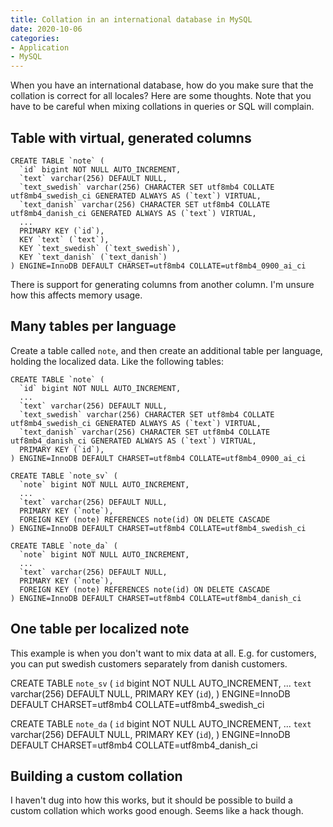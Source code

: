```yaml
---
title: Collation in an international database in MySQL
date: 2020-10-06
categories:
- Application
- MySQL
---
```


When you have an international database, how do you make sure that the collation is correct for all locales? Here are some thoughts.
Note that you have to be careful when mixing collations in queries or SQL will complain.


## Table with virtual, generated columns
```mysql
CREATE TABLE `note` (
  `id` bigint NOT NULL AUTO_INCREMENT,
  `text` varchar(256) DEFAULT NULL,
  `text_swedish` varchar(256) CHARACTER SET utf8mb4 COLLATE utf8mb4_swedish_ci GENERATED ALWAYS AS (`text`) VIRTUAL,
  `text_danish` varchar(256) CHARACTER SET utf8mb4 COLLATE utf8mb4_danish_ci GENERATED ALWAYS AS (`text`) VIRTUAL,
  ...
  PRIMARY KEY (`id`),
  KEY `text` (`text`),
  KEY `text_swedish` (`text_swedish`),
  KEY `text_danish` (`text_danish`)
) ENGINE=InnoDB DEFAULT CHARSET=utf8mb4 COLLATE=utf8mb4_0900_ai_ci
```

There is support for generating columns from another column. I'm unsure how this affects memory usage.

## Many tables per language

Create a table called `note`, and then create an additional table per language, holding the localized data. Like the following tables:

```mysql
CREATE TABLE `note` (
  `id` bigint NOT NULL AUTO_INCREMENT,
  ...
  `text` varchar(256) DEFAULT NULL,
  `text_swedish` varchar(256) CHARACTER SET utf8mb4 COLLATE utf8mb4_swedish_ci GENERATED ALWAYS AS (`text`) VIRTUAL,
  `text_danish` varchar(256) CHARACTER SET utf8mb4 COLLATE utf8mb4_danish_ci GENERATED ALWAYS AS (`text`) VIRTUAL,
  PRIMARY KEY (`id`),
) ENGINE=InnoDB DEFAULT CHARSET=utf8mb4 COLLATE=utf8mb4_0900_ai_ci

CREATE TABLE `note_sv` (
  `note` bigint NOT NULL AUTO_INCREMENT,
  ...
  `text` varchar(256) DEFAULT NULL,
  PRIMARY KEY (`note`),
  FOREIGN KEY (note) REFERENCES note(id) ON DELETE CASCADE
) ENGINE=InnoDB DEFAULT CHARSET=utf8mb4 COLLATE=utf8mb4_swedish_ci

CREATE TABLE `note_da` (
  `note` bigint NOT NULL AUTO_INCREMENT,
  ...
  `text` varchar(256) DEFAULT NULL,
  PRIMARY KEY (`note`),
  FOREIGN KEY (note) REFERENCES note(id) ON DELETE CASCADE
) ENGINE=InnoDB DEFAULT CHARSET=utf8mb4 COLLATE=utf8mb4_danish_ci
```

## One table per localized note

This example is when you don't want to mix data at all. E.g. for customers, you can put swedish customers separately from danish customers.


CREATE TABLE `note_sv` (
  `id` bigint NOT NULL AUTO_INCREMENT,
  ...
  `text` varchar(256) DEFAULT NULL,
  PRIMARY KEY (`id`),
) ENGINE=InnoDB DEFAULT CHARSET=utf8mb4 COLLATE=utf8mb4_swedish_ci

CREATE TABLE `note_da` (
  `id` bigint NOT NULL AUTO_INCREMENT,
  ...
  `text` varchar(256) DEFAULT NULL,
  PRIMARY KEY (`id`),
) ENGINE=InnoDB DEFAULT CHARSET=utf8mb4 COLLATE=utf8mb4_danish_ci

## Building a custom collation

I haven't dug into how this works, but it should be possible to build a custom collation which works good enough. Seems like a hack though.
